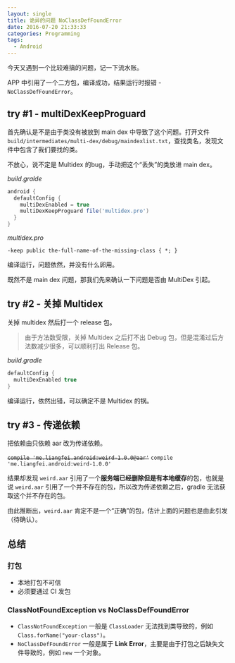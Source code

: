 ```yaml
---
layout: single
title: 诡异的问题 NoClassDefFoundError
date: 2016-07-20 21:33:33
categories: Programming
tags:
  - Android
---
```


今天又遇到一个比较难搞的问题，记一下流水账。

APP 中引用了一个二方包，编译成功，结果运行时报错 - `NoClassDefFoundError`。

<!-- more -->

## try #1 - multiDexKeepProguard
首先确认是不是由于类没有被放到 main dex 中导致了这个问题。打开文件 `build/intermediates/multi-dex/debug/maindexlist.txt`，查找类名，发现文件中包含了我们要找的类。

不放心，说不定是 Multidex 的bug，手动把这个“丢失”的类放进 main dex。

*build.gralde*
```groovy
android {
  defaultConfig {
    multiDexEnabled = true
    multiDexKeepProguard file('multidex.pro')
  }  
}
```

*multidex.pro*
```proguard
-keep public the-full-name-of-the-missing-class { *; }
```

编译运行，问题依然，并没有什么卵用。

既然不是 main dex 问题，那我们先来确认一下问题是否由 MultiDex 引起。

## try #2 - 关掉 Multidex
关掉 multidex 然后打一个 release 包。

> 由于方法数受限，关掉 Multidex 之后打不出 Debug 包，但是混淆过后方法数减少很多，可以顺利打出 Release 包。

*build.gradle*
```groovy
defaultConfig {
  multiDexEnabled true
}
```

编译运行，依然出错，可以确定不是 Multidex 的锅。

## try #3 - 传递依赖

把依赖由只依赖 aar 改为传递依赖。

~~`compile 'me.liangfei.android:weird-1.0.0@aar'`~~ 
`compile 'me.liangfei.android:weird-1.0.0'`

结果却发现 `weird.aar` 引用了一个**服务端已经删除但是有本地缓存**的包，也就是说 `weird.aar` 引用了一个并不存在的包，所以改为传递依赖之后，gradle 无法获取这个并不存在的包。

由此推断出，`weird.aar` 肯定不是一个“正确”的包，估计上面的问题也是由此引发（待确认）。


## 总结

### 打包
* 本地打包不可信
* 必须要通过 CI 发包

### ClassNotFoundException vs NoClassDefFoundError

* `ClassNotFoundException` 一般是 `ClassLoader` 无法找到类导致的，例如 `Class.forName("your-class")`。
* `NoClassDefFoundError` 一般是属于 **Link Error**，主要是由于打包之后缺失文件导致的，例如 `new` 一个对象。

